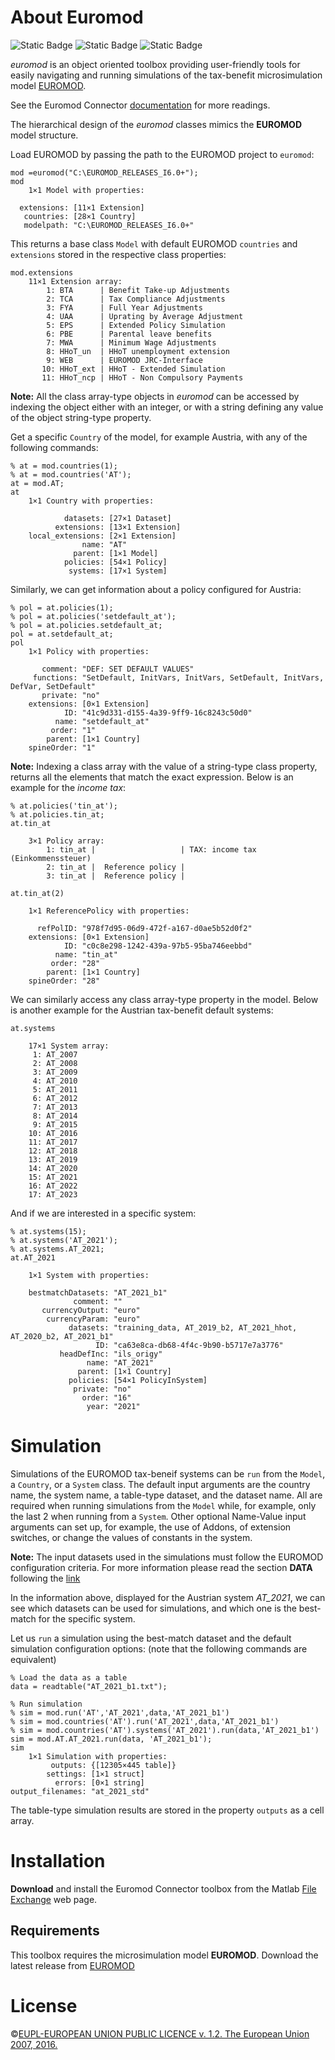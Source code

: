 # About Euromod

![Static Badge](https://img.shields.io/badge/BitBucket-version_1.1.2-green?style=plastic&color=green&link=https%3A%2F%2Fcitnet.tech.ec.europa.eu%2FCITnet%2Fstash%2Fprojects%2FEUROMODJRC%2Frepos%2Fconnectors%2Fbrowse%2FMatlabIntegration%3Fat%3Drefs%252Fheads%252Fdevelop)
![Static Badge](https://img.shields.io/badge/Matlab-File_Exchange-red?style=plastic&labelColor=blue&color=red&link=https%3A%2F%2Fit.mathworks.com%2Fmatlabcentral%2Ffileexchange%2F174595-euromod%3Fs_tid%3Dsrchtitle)
![Static Badge](https://img.shields.io/badge/EUROMOD-blue?style=plastic&labelColor=blue&link=https%3A%2F%2Feuromod-web.jrc.ec.europa.eu%2F)

_euromod_ is an object oriented toolbox providing user-friendly tools for easily navigating and running simulations of the tax-benefit
microsimulation model [EUROMOD](https://euromod-web.jrc.ec.europa.eu "https://euromod-web.jrc.ec.europa.eu").

See the Euromod Connector [documentation](./doc/GettingStarted.mlx) for more readings.

The hierarchical design of the _euromod_ classes mimics the **EUROMOD** model structure. 

Load EUROMOD by passing the path to the EUROMOD project to `euromod`:

```
mod =euromod("C:\EUROMOD_RELEASES_I6.0+");
mod
	1×1 Model with properties:
     
  extensions: [11×1 Extension]
   countries: [28×1 Country]
   modelpath: "C:\EUROMOD_RELEASES_I6.0+"
```

This returns a base class `Model` with default EUROMOD `countries` and
`extensions` stored in the respective class properties: 
```
mod.extensions
	11×1 Extension array:
		1: BTA      | Benefit Take-up Adjustments
		2: TCA      | Tax Compliance Adjustments
		3: FYA      | Full Year Adjustments
		4: UAA      | Uprating by Average Adjustment
		5: EPS      | Extended Policy Simulation
		6: PBE      | Parental leave benefits
		7: MWA      | Minimum Wage Adjustments
		8: HHoT_un  | HHoT unemployment extension
		9: WEB      | EUROMOD JRC-Interface
	   10: HHoT_ext | HHoT - Extended Simulation
	   11: HHoT_ncp | HHoT - Non Compulsory Payments
```

**Note:** All the class array-type objects in _euromod_ can be accessed
by indexing the object either with an integer, or with a string
defining any value of the object string-type property.

Get a specific `Country` of the model, for example Austria, with any
of the following commands:
```
% at = mod.countries(1);
% at = mod.countries('AT');
at = mod.AT;
at
	1×1 Country with properties:

            datasets: [27×1 Dataset]
          extensions: [13×1 Extension]
    local_extensions: [2×1 Extension]
                name: "AT"
              parent: [1×1 Model]
            policies: [54×1 Policy]
             systems: [17×1 System]
```

Similarly, we can get information about a policy configured for Austria:
```
% pol = at.policies(1);
% pol = at.policies('setdefault_at');
% pol = at.policies.setdefault_at;
pol = at.setdefault_at;
pol
	1×1 Policy with properties:

       comment: "DEF: SET DEFAULT VALUES"
     functions: "SetDefault, InitVars, InitVars, SetDefault, InitVars, DefVar, SetDefault"
       private: "no"
    extensions: [0×1 Extension]
            ID: "41c9d331-d155-4a39-9ff9-16c8243c50d0"
          name: "setdefault_at"
         order: "1"
        parent: [1×1 Country]
    spineOrder: "1"
```

**Note:** Indexing a class array with the value of a string-type
class property, returns all the elements that match the exact expression. Below is an example for the _income tax_:
```
% at.policies('tin_at');
% at.policies.tin_at;
at.tin_at

	3×1 Policy array:
		1: tin_at |                   | TAX: income tax (Einkommenssteuer)
		2: tin_at |  Reference policy | 
		3: tin_at |  Reference policy | 
```

```
at.tin_at(2)

	1×1 ReferencePolicy with properties:

      refPolID: "978f7d95-06d9-472f-a167-d0ae5b52d0f2"
    extensions: [0×1 Extension]
            ID: "c0c8e298-1242-439a-97b5-95ba746eebbd"
          name: "tin_at"
         order: "28"
        parent: [1×1 Country]
    spineOrder: "28"
```

We can similarly access any class array-type property in the model.
Below is another example for the Austrian tax-benefit default systems:
```
at.systems

	17×1 System array:
	 1: AT_2007
	 2: AT_2008
	 3: AT_2009
	 4: AT_2010
	 5: AT_2011
	 6: AT_2012
	 7: AT_2013
	 8: AT_2014
	 9: AT_2015
	10: AT_2016
	11: AT_2017
	12: AT_2018
	13: AT_2019
	14: AT_2020
	15: AT_2021
	16: AT_2022
	17: AT_2023
```

And if we are interested in a specific system:
```
% at.systems(15);
% at.systems('AT_2021');
% at.systems.AT_2021;
at.AT_2021

	1×1 System with properties:

    bestmatchDatasets: "AT_2021_b1"
              comment: ""
       currencyOutput: "euro"
        currencyParam: "euro"
             datasets: "training_data, AT_2019_b2, AT_2021_hhot, AT_2020_b2, AT_2021_b1"
                   ID: "ca63e8ca-db68-4f4c-9b90-b5717e7a3776"
           headDefInc: "ils_origy"
                 name: "AT_2021"
               parent: [1×1 Country]
             policies: [54×1 PolicyInSystem]
              private: "no"
                order: "16"
                 year: "2021"
```
# Simulation

Simulations of the EUROMOD tax-beneif systems can be `run`
from the `Model`, a `Country`, or a `System` class. The default 
input arguments are the country name, the system name, a table-type dataset,
and the dataset name. All are required when running simulations from the `Model`
while, for example, only the last 2 when running from a `System`. Other optional
Name-Value input arguments can set up, for example, the use of Addons, of extension
switches, or change the values of constants in the system. 

**Note:** The input datasets used in the simulations must follow the
EUROMOD configuration criteria. For more information please read the section **DATA** following
the [link](https://euromod-web.jrc.ec.europa.eu/download-euromod "https://euromod-web.jrc.ec.europa.eu/download-euromod")

In the information above, displayed for the Austrian system <i>AT_2021</i>,
we can see which datasets can be used for simulations, and which one is the best-match
for the specific system.


Let us `run` a simulation using the best-match dataset and the default simulation configuration
options: (note that the following commands are equivalent)
```
% Load the data as a table
data = readtable("AT_2021_b1.txt");

% Run simulation
% sim = mod.run('AT','AT_2021',data,'AT_2021_b1')
% sim = mod.countries('AT').run('AT_2021',data,'AT_2021_b1')
% sim = mod.countries('AT').systems('AT_2021').run(data,'AT_2021_b1')
sim = mod.AT.AT_2021.run(data, 'AT_2021_b1');
sim
	1×1 Simulation with properties:
		 outputs: {[12305×445 table]}
		settings: [1×1 struct]
		  errors: [0×1 string]
output_filenames: "at_2021_std"
```
The table-type simulation results are stored in
the property `outputs` as a cell array.


# Installation

**Download** and install the Euromod Connector toolbox from the Matlab
[File Exchange](https://it.mathworks.com/matlabcentral/fileexchange/174595-euromod?s_tid=srchtitle "https://it.mathworks.com/matlabcentral/fileexchange/174595-euromod?s_tid=srchtitle")
web page.

## Requirements
This toolbox requires the microsimulation model **EUROMOD**.
Download the latest release from 
[EUROMOD](https://euromod-web.jrc.ec.europa.eu/download-euromod "https://euromod-web.jrc.ec.europa.eu/download-euromod")


# License
©[EUPL-EUROPEAN UNION PUBLIC LICENCE v. 1.2. The European Union 2007, 2016.](Licence.txt)